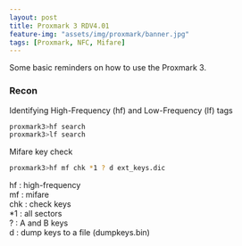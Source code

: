```yaml
---
layout: post
title: Proxmark 3 RDV4.01
feature-img: "assets/img/proxmark/banner.jpg"
tags: [Proxmark, NFC, Mifare]
---
```


Some basic reminders on how to use the Proxmark 3.  

### Recon

Identifying High-Frequency (hf) and Low-Frequency (lf) tags
```bash
proxmark3>hf search
proxmark3>lf search
```

Mifare key check
```bash
proxmark3>hf mf chk *1 ? d ext_keys.dic
```
hf : high-frequency  
mf : mifare  
chk : check keys  
*1 : all sectors  
? : A and B keys  
d : dump keys to a file (dumpkeys.bin)